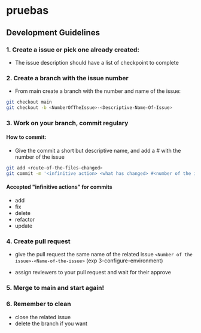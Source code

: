 # pruebas

## Development Guidelines

### 1. Create a issue or pick one already created:

- The issue description should have a list of checkpoint to complete

### 2. Create a branch with the issue number

- From main create a branch with the number and name of the issue:
```sh
git checkout main
git checkout -b <NumberOfTheIssue>-<Descriptive-Name-Of-Issue>
```

### 3. Work on your branch, commit regulary

#### How to commit:

- Give the commit a short but descriptive name, and add a # with the number of the issue

```sh
git add <route-of-the-files-changed>
git commit -m '<infinitive action> <what has changed> #<number of the issue>'
```

#### Accepted "infinitive actions" for commits
- add
- fix
- delete
- refactor
- update

### 4. Create pull request
- give the pull request the same name of the related issue
`<Number of the issue>-<Name-of-the-issue>`
(exp 3-configure-environment)

- assign reviewers to your pull request and wait for their approve

### 5. Merge to main and start again!

### 6. Remember to clean
- close the related issue
- delete the branch if you want
